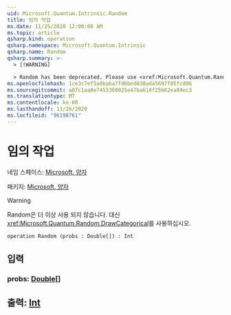 ```yaml
---
uid: Microsoft.Quantum.Intrinsic.Random
title: 임의 작업
ms.date: 11/25/2020 12:00:00 AM
ms.topic: article
qsharp.kind: operation
qsharp.namespace: Microsoft.Quantum.Intrinsic
qsharp.name: Random
qsharp.summary: >-
  > [!WARNING]

  > Random has been deprecated. Please use <xref:Microsoft.Quantum.Random.DrawCategorical> instead.
ms.openlocfilehash: 1ce3c7ef5a0baba7fdbbed638ada5697f05fcd06
ms.sourcegitcommit: a87c1aa8e7453360025e47ba614f25b02ea84ec3
ms.translationtype: MT
ms.contentlocale: ko-KR
ms.lasthandoff: 11/26/2020
ms.locfileid: "96198761"
---
```

# <a name="random-operation"></a>임의 작업

네임 스페이스: [Microsoft. 양자](xref:Microsoft.Quantum.Intrinsic)

패키지: [Microsoft. 양자](https://nuget.org/packages/Microsoft.Quantum.QSharp.Core)


> [!WARNING]
> Random은 더 이상 사용 되지 않습니다. 대신 <xref:Microsoft.Quantum.Random.DrawCategorical>를 사용하십시오.



```qsharp
operation Random (probs : Double[]) : Int
```


## <a name="input"></a>입력

### <a name="probs--double"></a>probs: [Double](xref:microsoft.quantum.lang-ref.double)[]





## <a name="output--int"></a>출력: [Int](xref:microsoft.quantum.lang-ref.int)

